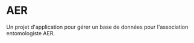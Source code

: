 AER
===

Un projet d'application pour gérer un base de données pour l'association entomologiste AER.
